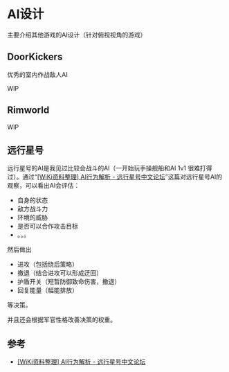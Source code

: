 # AI设计

主要介绍其他游戏的AI设计（针对俯视视角的游戏）

## DoorKickers

优秀的室内作战敌人AI

WIP

## Rimworld

WIP

## 远行星号

远行星号的AI是我见过比较会战斗的AI（一开始玩手操舰船和AI 1v1 很难打得过）。通过“[[WiKi资料整理] AI行为解析 - 远行星号中文论坛](https://www.fossic.org/forum.php?mod=viewthread&tid=3070&fromuid=2329)”这篇对远行星号AI的观察，可以看出AI会评估：
- 自身的状态
- 敌方战斗力
- 环境的威胁
- 是否可以合作攻击目标
- 。。。

然后做出

- 进攻（包括绕后策略）
- 撤退（结合进攻可以形成迂回）
- 护盾开关（短暂防御致命伤害，撤退）
- 回复能量（幅能排放）

等决策。

并且还会根据军官性格改善决策的权重。

## 参考
- [[WiKi资料整理] AI行为解析 - 远行星号中文论坛](https://www.fossic.org/forum.php?mod=viewthread&tid=3070&fromuid=2329)